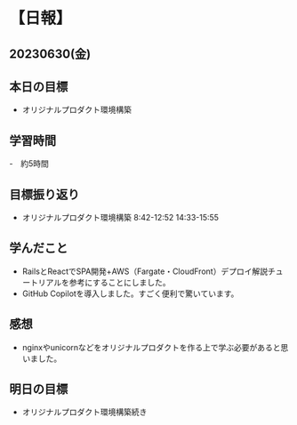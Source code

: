 # 【日報】
## 20230630(金)
## 本日の目標
- オリジナルプロダクト環境構築

## 学習時間
-　約5時間

## 目標振り返り
- オリジナルプロダクト環境構築 8:42-12:52 14:33-15:55

## 学んだこと
- RailsとReactでSPA開発+AWS（Fargate・CloudFront）デプロイ解説チュートリアルを参考にすることにしました。
- GitHub Copilotを導入しました。すごく便利で驚いています。

## 感想
- nginxやunicornなどをオリジナルプロダクトを作る上で学ぶ必要があると思いました。

## 明日の目標
- オリジナルプロダクト環境構築続き


